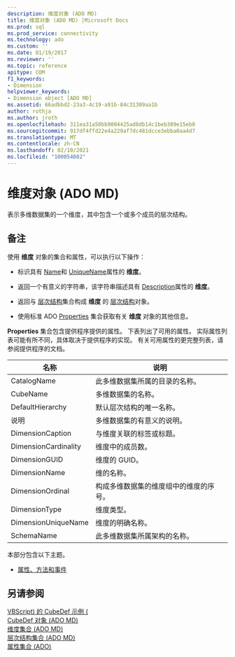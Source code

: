 ```yaml
---
description: 维度对象 (ADO MD)
title: 维度对象 (ADO MD) |Microsoft Docs
ms.prod: sql
ms.prod_service: connectivity
ms.technology: ado
ms.custom: ''
ms.date: 01/19/2017
ms.reviewer: ''
ms.topic: reference
apitype: COM
f1_keywords:
- Dimension
helpviewer_keywords:
- Dimension object [ADO MD]
ms.assetid: 66adbbd2-23a3-4c19-a91b-84c31309aa1b
author: rothja
ms.author: jroth
ms.openlocfilehash: 311ea31a50bb9004425ad8db14c1beb309e15eb0
ms.sourcegitcommit: 917df4ffd22e4a229af7dc481dcce3ebba0aa4d7
ms.translationtype: MT
ms.contentlocale: zh-CN
ms.lasthandoff: 02/10/2021
ms.locfileid: "100054802"
---
```

# <a name="dimension-object-ado-md"></a>维度对象 (ADO MD)
表示多维数据集的一个维度，其中包含一个或多个成员的层次结构。  
  
## <a name="remarks"></a>备注  
 使用 **维度** 对象的集合和属性，可以执行以下操作：  
  
-   标识具有 [Name](./name-property-ado-md.md)和 [UniqueName](./uniquename-property-ado-md.md)属性的 **维度**。  
  
-   返回一个有意义的字符串，该字符串描述具有 [Description](./description-property-ado-md.md)属性的 **维度**。  
  
-   返回与 [层次结构](./hierarchies-collection-ado-md.md)集合构成 **维度** 的 [层次结构](./hierarchy-object-ado-md.md)对象。  
  
-   使用标准 ADO [Properties](../ado-api/properties-collection-ado.md) 集合获取有关 **维度** 对象的其他信息。  
  
 **Properties** 集合包含提供程序提供的属性。 下表列出了可用的属性。 实际属性列表可能有所不同，具体取决于提供程序的实现。 有关可用属性的更完整列表，请参阅提供程序的文档。  
  
|名称|说明|  
|----------|-----------------|  
|CatalogName|此多维数据集所属的目录的名称。|  
|CubeName|多维数据集的名称。|  
|DefaultHierarchy|默认层次结构的唯一名称。|  
|说明|多维数据集的有意义的说明。|  
|DimensionCaption|与维度关联的标签或标题。|  
|DimensionCardinality|维度中的成员数。|  
|DimensionGUID|维度的 GUID。|  
|DimensionName|维的名称。|  
|DimensionOrdinal|构成多维数据集的维度组中的维度的序号。|  
|DimensionType|维度类型。|  
|DimensionUniqueName|维度的明确名称。|  
|SchemaName|此多维数据集所属架构的名称。|  
  
 本部分包含以下主题。  
  
-   [属性、方法和事件](./dimension-object-properties-methods-and-events.md)  
  
## <a name="see-also"></a>另请参阅  
 [VBScript) 的 CubeDef 示例 (](./cubedef-example-vbscript.md)   
 [CubeDef 对象 (ADO MD) ](./cubedef-object-ado-md.md)   
 [维度集合 (ADO MD) ](./dimensions-collection-ado-md.md)   
 [层次结构集合 (ADO MD) ](./hierarchies-collection-ado-md.md)   
 [属性集合 (ADO)](../ado-api/properties-collection-ado.md)